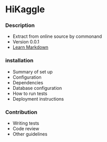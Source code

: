 # HiKaggle #

### Description ###

* Extract from online source by commonand
* Version 0.0.1
* [Learn Markdown](https://bitbucket.org/tutorials/markdowndemo)

### installation ###

* Summary of set up
* Configuration
* Dependencies
* Database configuration
* How to run tests
* Deployment instructions

### Contribution ###

* Writing tests
* Code review
* Other guidelines
